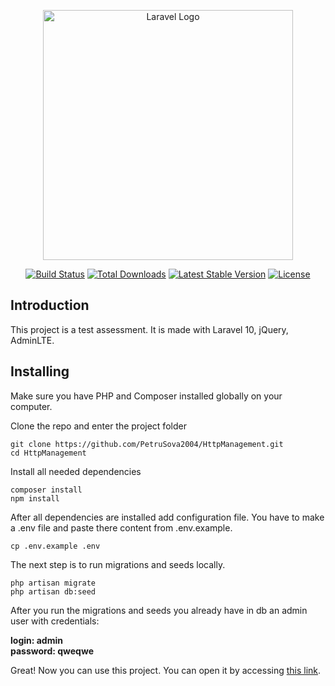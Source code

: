 <p align="center"><a href="https://laravel.com" target="_blank"><img src="https://raw.githubusercontent.com/laravel/art/master/logo-lockup/5%20SVG/2%20CMYK/1%20Full%20Color/laravel-logolockup-cmyk-red.svg" width="400" alt="Laravel Logo"></a></p>

<p align="center">
<a href="https://github.com/laravel/framework/actions"><img src="https://github.com/laravel/framework/workflows/tests/badge.svg" alt="Build Status"></a>
<a href="https://packagist.org/packages/laravel/framework"><img src="https://img.shields.io/packagist/dt/laravel/framework" alt="Total Downloads"></a>
<a href="https://packagist.org/packages/laravel/framework"><img src="https://img.shields.io/packagist/v/laravel/framework" alt="Latest Stable Version"></a>
<a href="https://packagist.org/packages/laravel/framework"><img src="https://img.shields.io/packagist/l/laravel/framework" alt="License"></a>
</p>

## Introduction

This project is a test assessment. It is made with Laravel 10, jQuery, AdminLTE.

## Installing

Make sure you have PHP and Composer installed globally on your computer.

Clone the repo and enter the project folder
```
git clone https://github.com/PetruSova2004/HttpManagement.git
cd HttpManagement
```

Install all needed dependencies
```
composer install
npm install
```

After all dependencies are installed add configuration file. You have to make a .env file and paste there content from .env.example.
```
cp .env.example .env 
```

The next step is to run migrations and seeds locally.
```
php artisan migrate
php artisan db:seed
```

After you run the migrations and seeds you already have in db an admin user with credentials: 

**login: admin \
password: qweqwe**

Great! Now you can use this project. You can open it by accessing [this link](http://127.0.0.1:8001/login).




